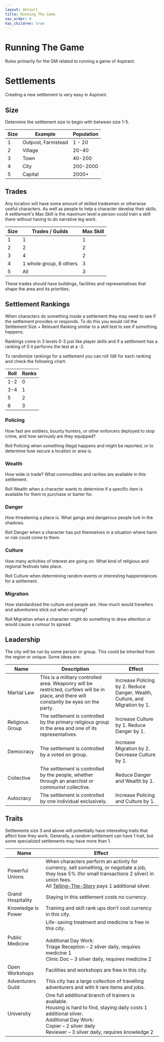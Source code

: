 ```yaml
---
layout: default
title: Running The Game
nav_order: 0
has_children: true
---
```

# Running The Game
Rules primarily for the GM related to running a game of Aspirant.

# Settlements
Creating a new settlement is very easy in Aspirant.

## Size
Determine the settlement size to begin with between size 1-5.

|Size|Example|Population|
|---|---|---|
|1|Outpost, Farmstead|1 - 20|
|2|Village|20-40|
|3|Town|40-200|
|4|City|200-2000|
|5|Capital|2000+|

## Trades
Any location will have some amount of skilled tradesmen or otherwise useful characters. As well as people to help a character develop their skills. A settlement's Max Skill is the maximum level a person could train a skill there without having to do narrative leg work. 

|Size|Trades / Guilds|Max Skill|
|---|---|---|
|1|1|1|
|2|2|2|
|3|4|2|
|4|1 whole group, 8 others|3|
|5|All|3|

These trades should have buildings, facilities and representatives that shape the area and its priorities.

## Settlement Rankings
When characters do something inside a settlement they may need to see if the settlement provides or responds. To do this you would roll the Settlement Size + Relevant Ranking similar to a skill test to see if something happens. 

Rankings come in 3 levels 0-3 just like player skills and if a settlement has a ranking of 0 it performs the test at a -2.

To randomize rankings for a settlement you can roll 1d6 for each ranking and check the following chart:

|Roll|Ranks|
|---|---|
|1-2|0|
|3-4|1|
|5|2|
|6|3|

### Policing
How fast are soldiers, bounty hunters, or other enforcers deployed to stop crime, and how seriously are they equipped?

Roll Policing when something illegal happens and might be reported, or to determine how secure a location or area is.

### Wealth
How wide is trade? What commodities and rarities are available in this settlement.

Roll Wealth when a character wants to determine if a specific item is available for them to purchase or barter for.

### Danger
How threatening a place is. What gangs and dangerous people lurk in the shadows.

Roll Danger when a character has put themselves in a situation where harm or risk could come to them.

### Culture
How many activities of interest are going on. What kind of religious and regional festivals take place.

Roll Culture when determining random events or interesting happenstances for a settlement.

### Migration
How standardized the culture and people are. How much would travellers and adventurers stick out when arriving?

Roll Migration when a character might do something to draw attention or would cause a rumour to spread.

## Leadership
The city will be run by some person or group. This could be inherited from the region or unique. Some ideas are:

| Name            | Description                                                                                                                                | Effect                                                                      |
| --------------- | ------------------------------------------------------------------------------------------------------------------------------------------ | --------------------------------------------------------------------------- |
| Martial Law     | This is a military controlled area. Weaponry will be restricted, curfews will be in place, and there will constantly be eyes on the party. | Increase Policing by 2. Reduce Danger, Wealth, Culture, and Migration by 1. |
| Religious Group | The settlement is controlled by the primary religious group in the area and one of its representatives.                                    | Increase Culture by 1. Reduce Danger by 1.                                  |
| Democracy       | The settlement is controlled by a voted on group.                                                                                          | Increase Migration by 2. Decrease Culture by 1.                             |
| Collective      | The settlement is controlled by the people, whether through an anarchist or communist collective.                                          | Reduce Danger and Wealth by 1.                                              |
| Autocracy       | The settlement is controlled by one individual exclusively.                                                                                | Increase Policing and Culture by 1.                                                                            |

## Traits
Settlements size 3 and above will potentially have interesting traits that affect how they work. Generally, a random settlement can have 1 trait, but some specialized settlements may have more than 1.

| Name               | Effect                                                                                                                                                                                                                                 |
| ------------------ | -------------------------------------------------------------------------------------------------------------------------------------------------------------------------------------------------------------------------------------- |
| Powerful Unions    | When characters perform an activity for currency, sell something, or negotiate a job, they lose 5% (for small transactions 2 silver) in union fees. </br> All [Telling-The-Story](Activities#Day%20Work) pays 1 additional silver. |
| Grand Hospitality  | Staying in this settlement costs no currency.                                                                                                                                                                                             |
| Knowledge Is Power | Training and skill rank ups don’t cost currency in this city.                                                                                                                                                                             |
| Public Medicine    | Life-saving treatment and medicine is free in this city. </br> </br>   Additional Day Work: </br> Triage Reception – 2 silver daily, requires medicine 1 </br> Clinic Doc – 3 silver daily, requires medicine 2                        |
| Open Workshops     | Facilities and workshops are free in this city.                                                                                                                                                                                        |
| Adventurers Guild  | This city has a large collection of travelling adventurers and with it rare items and jobs.                                                                                                                                            |
| University         |   One full additional branch of trainers is available. </br>  Housing is hard to find, staying daily costs 1 additional silver. </br> Additional Day Work: </br>  Copier – 2 silver daily </br> Reviewer – 3 silver daily, requires knowledge 2                                                                                                                                                                                                                                 |
